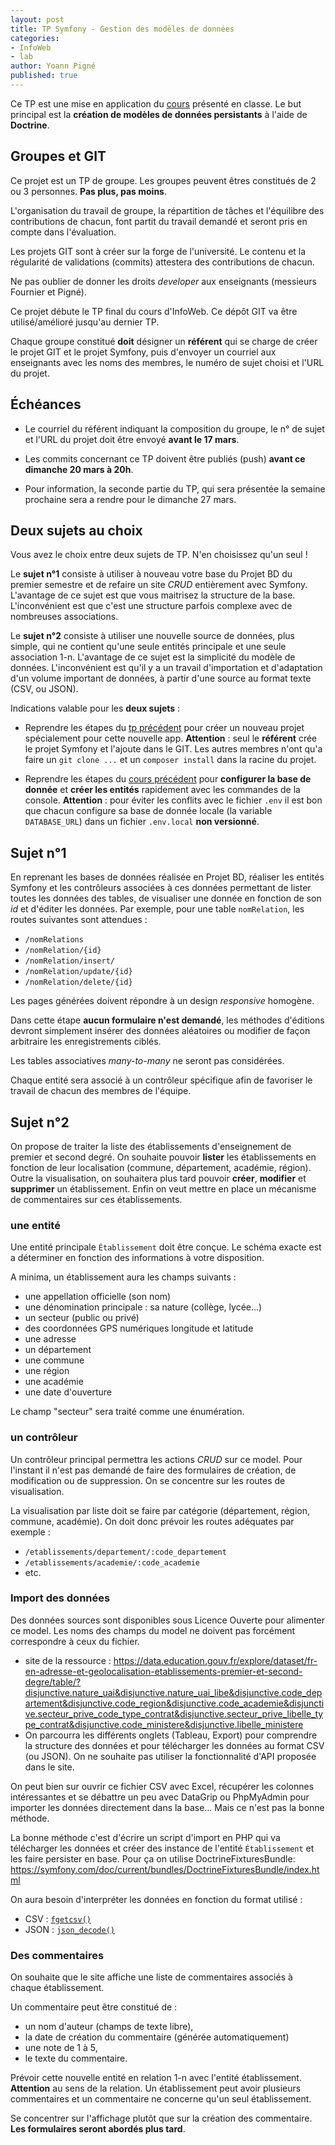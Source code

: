 ```yaml
---
layout: post
title: TP Symfony - Gestion des modèles de données
categories:  
- InfoWeb
- lab
author: Yoann Pigné
published: true
---
```











Ce TP est une mise en application du [cours](http://pigne.org/teaching/infoweb/lecture/Symfony-Modeles) présenté en classe. Le but principal est la **création de modèles de données persistants** à l'aide de **Doctrine**.



## Groupes et GIT


Ce projet est un TP de groupe. Les groupes peuvent êtres constitués de 2 ou 3 personnes. **Pas plus, pas moins**.  

L'organisation du travail de groupe, la répartition de tâches et l'équilibre des contributions de chacun,  font partit du travail demandé et seront pris en compte dans l'évaluation. 

Les projets GIT sont à créer sur la forge de l'université. Le contenu et la régularité de validations (commits) attestera des contributions de chacun. 

Ne pas oublier de donner les droits *developer* aux enseignants (messieurs Fournier et Pigné). 

Ce projet débute le TP final du cours d'InfoWeb. Ce dépôt GIT va être utilisé/amélioré jusqu'au dernier TP. 


Chaque groupe constitué **doit** désigner un **référent** qui se charge de créer le projet GIT et le projet Symfony, puis d'envoyer un courriel aux enseignants avec les noms des membres, le numéro de sujet choisi et l'URL du projet. 

## Échéances 

- Le courriel du référent indiquant la composition du groupe, le n° de sujet et l'URL du projet doit être envoyé **avant le 17 mars**.

- Les commits concernant ce TP doivent être publiés (push) **avant ce dimanche 20 mars à 20h**. 

- Pour information, la seconde partie du TP, qui sera présentée la semaine prochaine sera a rendre pour le dimanche 27 mars. 


## Deux sujets au choix

Vous avez le choix entre deux sujets de TP. N'en choisissez qu'un seul !

Le **sujet n°1** consiste à utiliser à nouveau votre base du Projet BD du premier semestre et de refaire un site *CRUD* entièrement avec Symfony. L'avantage de ce sujet est que vous maitrisez la structure de la base. L'inconvénient est que c'est une structure parfois complexe avec de nombreuses associations. 

Le **sujet n°2** consiste à utiliser une nouvelle source de données, plus simple, qui ne contient qu'une seule entités principale et une seule association 1-n. L'avantage de ce sujet est la simplicité du modèle de données. L'inconvénient est qu'il y a un travail d'importation et d'adaptation d'un volume important de données,  à partir d'une source au format texte (CSV, ou JSON). 


Indications valable pour  les **deux sujets** : 

- Reprendre les étapes du [tp précédent](http://pigne.org/teaching/infoweb/lab/TP_Introduction_Symfony) pour créer un nouveau projet spécialement pour cette nouvelle app. **Attention** : seul le **référent** crée le projet Symfony et l'ajoute dans le GIT. Les autres membres n'ont qu'a faire un `git clone ...` et un `composer install`  dans la racine du projet.

- Reprendre les étapes du [cours précédent](http://ppigne.org/teaching/infoweb/lecture/Symfony-Modeles) pour **configurer la base de donnée**  et **créer les entités** rapidement avec les commandes de la console. 
**Attention** : pour éviter les conflits avec le fichier `.env` il est bon que chacun configure sa base de donnée locale (la variable `DATABASE_URL`) dans un fichier `.env.local` **non versionné**.  

## Sujet n°1

En reprenant les bases de données réalisée en Projet BD, réaliser les entités Symfony et les contrôleurs associées à ces données permettant de lister toutes les données des tables, de visualiser une donnée en fonction de son *id* et d'éditer les données. Par exemple, pour une table `nomRelation`, les routes suivantes sont attendues :

- `/nomRelations`
- `/nomRelation/{id}`
- `/nomRelation/insert/`
- `/nomRelation/update/{id}`
- `/nomRelation/delete/{id}`

Les pages générées doivent répondre à un design *responsive* homogène.

Dans cette étape **aucun formulaire n'est demandé**, les méthodes d'éditions devront simplement insérer des données aléatoires ou modifier de façon arbitraire les enregistrements ciblés.

Les tables associatives *many-to-many* ne seront pas considérées.
    

Chaque entité sera associé à un contrôleur spécifique afin de favoriser le travail de chacun des membres de l'équipe.


## Sujet n°2

On propose de traiter la liste des établissements d'enseignement de premier et second degré. On souhaite pouvoir **lister** les établissements en fonction de leur localisation (commune, département, académie, région). Outre la visualisation, on souhaitera plus tard pouvoir **créer**, **modifier** et **supprimer** un établissement. Enfin on veut mettre en place un mécanisme de commentaires sur ces établissements.

### une entité

Une entité principale `Établissement` doit être conçue. Le schéma exacte est a déterminer en fonction des informations à votre disposition. 

A minima, un établissement aura les champs suivants : 

- une appellation officielle (son nom)
- une dénomination principale : sa nature (collège, lycée...)
- un secteur (public ou privé)
- des coordonnées GPS numériques longitude et latitude
- une adresse
- un département
- une commune 
- une région 
- une académie
- une date d'ouverture

Le champ "secteur" sera traité comme une énumération. 

### un contrôleur

Un contrôleur principal permettra les actions *CRUD* sur ce model. Pour l'instant il n'est pas demandé de faire des formulaires de création,  de modification ou de suppression. On se concentre sur les routes de visualisation. 

La visualisation par liste doit se faire par catégorie (département, région, commune, académie). On doit donc prévoir les routes adéquates par exemple : 

- `/etablissements/departement/:code_departement`
- `/etablissements/academie/:code_academie`
- etc.


### Import des données 

Des données sources sont disponibles sous Licence Ouverte pour alimenter ce model. Les noms des champs du model ne doivent pas forcément correspondre à ceux du fichier. 

- site de la ressource : <https://data.education.gouv.fr/explore/dataset/fr-en-adresse-et-geolocalisation-etablissements-premier-et-second-degre/table/?disjunctive.nature_uai&disjunctive.nature_uai_libe&disjunctive.code_departement&disjunctive.code_region&disjunctive.code_academie&disjunctive.secteur_prive_code_type_contrat&disjunctive.secteur_prive_libelle_type_contrat&disjunctive.code_ministere&disjunctive.libelle_ministere>
- On parcourra les différents onglets (Tableau, Export) pour comprendre la structure des données et pour télécharger les données au format CSV (ou JSON). On ne souhaite pas utiliser la fonctionnalité d'API proposée dans le site. 


On peut bien sur ouvrir ce fichier CSV avec Excel, récupérer les colonnes intéressantes et se débattre un peu avec DataGrip ou PhpMyAdmin pour importer les données directement dans la base... Mais ce n'est pas la bonne méthode. 

La  bonne méthode c'est d'écrire un script d'import en PHP qui va télécharger les données et créer des instance de l'entité `Établissement` et les faire persister en base. Pour ça on utilise DoctrineFixturesBundle: <https://symfony.com/doc/current/bundles/DoctrineFixturesBundle/index.html>

On aura besoin d'interpréter les données en fonction du format utilisé : 

- CSV : [`fgetcsv()`](https://www.php.net/manual/fr/function.fgetcsv.php)
- JSON : [`json_decode()`](https://www.php.net/manual/fr/function.json-decode.php)



### Des commentaires 


On souhaite que le site affiche une liste de commentaires associés à chaque établissement. 

Un commentaire peut être constitué de : 
- un nom d'auteur (champs de texte libre),
- la date de création du commentaire (générée automatiquement)
- une note de 1 à 5,
- le texte du commentaire.

Prévoir cette nouvelle entité en relation 1-n avec l'entité établissement. **Attention** au sens de la relation. Un établissement peut avoir plusieurs commentaires et un commentaire ne concerne qu'un seul établissement.

Se concentrer sur l'affichage  plutôt que sur la création des commentaire. **Les formulaires seront abordés plus tard**. 



